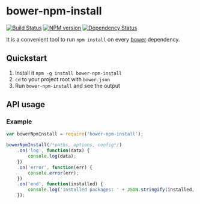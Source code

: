 # bower-npm-install
[![Build Status](https://secure.travis-ci.org/arikon/bower-npm-install.png?branch=master)](http://travis-ci.org/arikon/bower-npm-install)
[![NPM version](https://badge.fury.io/js/bower-npm-install.png)](http://badge.fury.io/js/bower-npm-install)
[![Dependency Status](https://david-dm.org/arikon/bower-npm-install.png)](https://david-dm.org/arikon/bower-npm-install)

It is a convenient tool to run `npm install` on every [bower](http://bower.io) dependency.

## Quickstart

1. Install it `npm -g install bower-npm-install`
2. `cd` to your project root with `bower.json`
3. Run `bower-npm-install` and see the output

## API usage

### Example
```js
var bowerNpmInstall = require('bower-npm-install');

bowerNpmInstall(/*paths, options, config*/)
    .on('log', function(data) {
        console.log(data);
    })
    .on('error', function(err) {
        console.error(err);
    })
    .on('end', function(installed) {
        console.log('Installed packages: ' + JSON.stringify(installed, null, 2));
    });
```
